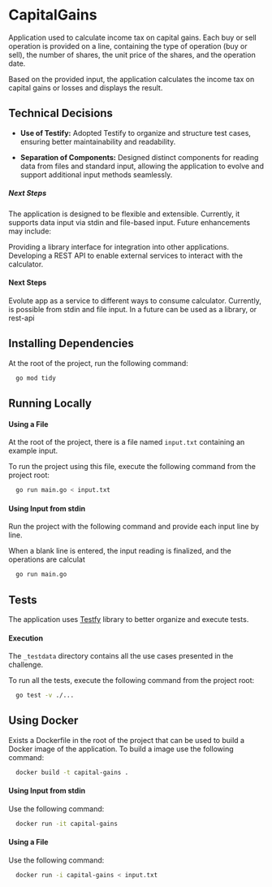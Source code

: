 
# CapitalGains
Application used to calculate income tax on capital gains.
Each buy or sell operation is provided on a line, containing the type of operation (buy or sell), the number of shares, the unit price of the shares, and the operation date.

Based on the provided input, the application calculates the income tax on capital gains or losses and displays the result.


## Technical Decisions
- **Use of Testify:** Adopted Testify to organize and structure test cases, ensuring better maintainability and readability.


- **Separation of Components:** Designed distinct components for reading data from files and standard input, allowing the application to evolve and support additional input methods seamlessly.

##### Next Steps
The application is designed to be flexible and extensible. Currently, it supports data input via stdin and file-based input. Future enhancements may include:

Providing a library interface for integration into other applications.
Developing a REST API to enable external services to interact with the calculator.

#### Next Steps
Evolute app as a service to different ways to consume calculator.
Currently, is possible from stdin and file input. In a future can be used as a library, or rest-api


## Installing Dependencies
At the root of the project, run the following command:
```bash
  go mod tidy 
```

## Running Locally
#### Using a File
At the root of the project, there is a file named `input.txt` containing an example input.

To run the project using this file, execute the following command from the project root:
```bash
  go run main.go < input.txt
```


#### Using Input from stdin
Run the project with the following command and provide each input line by line.

When a blank line is entered, the input reading is finalized, and the operations are calculat
```bash
  go run main.go
```


## Tests
The application uses [Testfy](https://github.com/stretchr/testify) library to better organize and execute tests.


#### Execution
The `_testdata` directory contains all the use cases presented in the challenge.

To run all the tests, execute the following command from the project root:
```bash
  go test -v ./...
```

## Using Docker

Exists a Dockerfile in the root of the project that can be used to build a Docker image of the application.
To build a image use the following command:

```bash
  docker build -t capital-gains .
```

#### Using Input from stdin
Use the following command:
```bash
  docker run -it capital-gains
```
#### Using a File
Use the following command:
```bash
  docker run -i capital-gains < input.txt
```